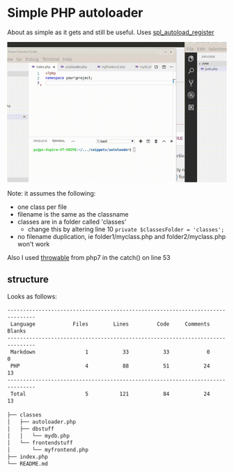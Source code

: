 # Simple PHP autoloader

About as simple as it gets and still be useful. Uses [spl_autoload_register
](https://www.php.net/manual/en/function.spl-autoload-register.php)

![](demo.gif)

Note: it assumes the following:

* one class per file
* filename is the same as the classname
* classes are in a folder called 'classes'
  * change this by altering line 10 `private $classesFolder = 'classes';`
* no filename duplication, ie folder1/myclass.php and folder2/myclass.php won't work

Also I used [throwable](https://www.php.net/manual/en/class.throwable.php) from php7 in the catch() on line 53

## structure

Looks as follows:
```
-------------------------------------------------------------------------------
 Language            Files        Lines         Code     Comments       Blanks
-------------------------------------------------------------------------------
 Markdown                1           33           33            0            0
 PHP                     4           88           51           24           13
-------------------------------------------------------------------------------
 Total                   5          121           84           24           13

├── classes
│   ├── autoloader.php
│   ├── dbstuff
│   │   └── mydb.php
│   └── frontendstuff
│       └── myfrontend.php
├── index.php
└── README.md
```